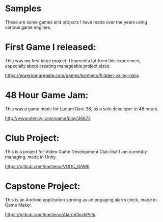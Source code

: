 # Samples
These are some games and projects I have made over the years using various game engines.

# First Game I released: 
This was my first large project. I learned a lot from this experience, especially about creating manageable project sizes.

https://www.kongregate.com/games/kantieno/hidden-valley-ninja
# 48 Hour Game Jam:
This was a game made for Ludum Dare 38, as a solo developer in 48 hours.

http://www.stencyl.com/game/play/36672
# Club Project:
This is a project for VIdeo Game Development Club that I am currently managing, made in Unity. 

https://github.com/kantieno/VGDC_GAME
# Capstone Project:
This is an Android application serving as an engaging alarm clock, made in Game Maker. 

https://github.com/kantieno/AlarmClockPets
